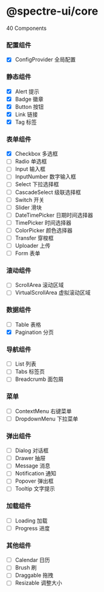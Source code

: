 # @spectre-ui/core

40 Components

### 配置组件

- [x] ConfigProvider 全局配置

### 静态组件

- [x] Alert 提示
- [x] Badge 徽章
- [x] Button 按钮
- [x] Link 链接
- [x] Tag 标签

### 表单组件

- [x] Checkbox 多选框
- [ ] Radio 单选框
- [ ] Input 输入框
- [ ] InputNumber 数字输入框
- [ ] Select 下拉选择框
- [ ] CascadeSelect 级联选择框
- [ ] Switch 开关
- [ ] Slider 滑块
- [ ] DateTimePicker 日期时间选择器
- [ ] TimePicker 时间选择器
- [ ] ColorPicker 颜色选择器
- [ ] Transfer 穿梭框
- [ ] Uploader 上传
- [ ] Form 表单

### 滚动组件

- [ ] ScrollArea 滚动区域
- [ ] VirtualScrollArea 虚拟滚动区域

### 数据组件

- [ ] Table 表格
- [x] Pagination 分页

### 导航组件

- [ ] List 列表
- [ ] Tabs 标签页
- [ ] Breadcrumb 面包屑

### 菜单

- [ ] ContextMenu 右键菜单
- [ ] DropdownMenu 下拉菜单

### 弹出组件

- [ ] Dialog 对话框
- [ ] Drawer 抽屉
- [ ] Message 消息
- [ ] Notification 通知
- [ ] Popover 弹出框
- [ ] Tooltip 文字提示

### 加载组件

- [ ] Loading 加载
- [ ] Progress 进度

### 其他组件

- [ ] Calendar 日历
- [ ] Brush 刷
- [ ] Draggable 拖拽
- [ ] Resizable 调整大小
